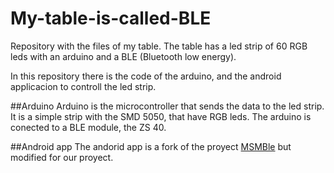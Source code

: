 # My-table-is-called-BLE
Repository with the files of my table. The table has a led strip of 60 RGB leds with an arduino and a BLE (Bluetooth low energy). 

In this repository there is the code of the arduino, and the android applicacion to controll the led strip.

##Arduino
Arduino is the microcontroller that sends the data to the led strip. It is a simple strip with the SMD 5050, that have RGB leds. The arduino is conected to a BLE module, the ZS 40.

##Android app
The andorid app is a fork of the proyect [MSMBle](https://github.com/jmgjmg/MSMBle) but modified for our proyect.
